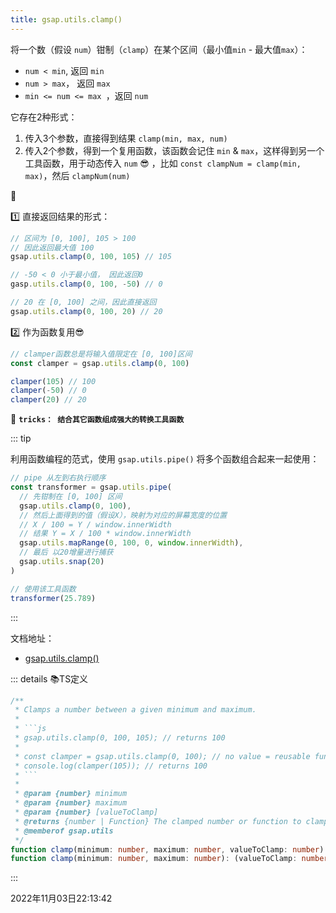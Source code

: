 ```yaml
---
title: gsap.utils.clamp()
---
```


将一个数（假设 `num`）钳制（`clamp`）在某个区间（最小值`min` - 最大值`max`）：

- `num < min`, 返回 `min`
- `num > max`， 返回 `max`
- `min <= num <= max `，返回 `num`

它存在2种形式：

1. 传入3个参数，直接得到结果 `clamp(min, max, num)`
2. 传入2个参数，得到一个复用函数，该函数会记住 `min` & `max`，这样得到另一个工具函数，用于动态传入 `num` 😎 ，比如 `const clampNum = clamp(min, max)`，然后 `clampNum(num)`



🌰 

1️⃣ 直接返回结果的形式：

```js {1-2}
// 区间为 [0, 100], 105 > 100
// 因此返回最大值 100
gsap.utils.clamp(0, 100, 105) // 105

// -50 < 0 小于最小值， 因此返回0
gasp.utils.clamp(0, 100, -50) // 0

// 20 在 [0, 100] 之间，因此直接返回
gsap.utils.clamp(0, 100, 20) // 20
```

2️⃣ 作为函数复用😎

```js
// clamper函数总是将输入值限定在 [0, 100]区间
const clamper = gsap.utils.clamp(0, 100)

clamper(105) // 100
clamper(-50) // 0
clamper(20) // 20
```

🎉 **`tricks： 结合其它函数组成强大的转换工具函数`** 

::: tip

利用函数编程的范式，使用 `gsap.utils.pipe()` 将多个函数组合起来一起使用：

```js {1}
// pipe 从左到右执行顺序
const transformer = gsap.utils.pipe(
  // 先钳制在 [0, 100] 区间
  gsap.utils.clamp(0, 100),
  // 然后上面得到的值（假设X），映射为对应的屏幕宽度的位置
  // X / 100 = Y / window.innerWidth
  // 结果 Y = X / 100 * window.innerWidth
  gsap.utils.mapRange(0, 100, 0, window.innerWidth),
  // 最后 以20增量进行捕获
  gsap.utils.snap(20)
)

// 使用该工具函数
transformer(25.789)
```

:::



文档地址：

- [gsap.utils.clamp()](https://greensock.com/docs/v3/GSAP/UtilityMethods/clamp())


::: details 📚TS定义
```typescript
/**
 * Clamps a number between a given minimum and maximum. 
 * 
 * ```js
 * gsap.utils.clamp(0, 100, 105); // returns 100
 * 
 * const clamper = gsap.utils.clamp(0, 100); // no value = reusable function
 * console.log(clamper(105)); // returns 100
 * ```
 *
 * @param {number} minimum
 * @param {number} maximum
 * @param {number} [valueToClamp]
 * @returns {number | Function} The clamped number or function to clamp to given range
 * @memberof gsap.utils
 */
function clamp(minimum: number, maximum: number, valueToClamp: number): number;
function clamp(minimum: number, maximum: number): (valueToClamp: number) => number;
```
:::

2022年11月03日22:13:42
